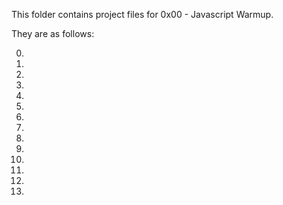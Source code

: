 This folder contains project files for 0x00 - Javascript Warmup.

They are as follows:

0)

1)

2)

3)

4)

5)

6)

7)

8)

9)

10)

11)

12)

13)
